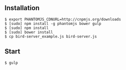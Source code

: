 ## Installation
    $ export PHANTOMJS_CDNURL=http://cnpmjs.org/downloads
    $ [sudo] npm install -g phantomjs bower gulp
    $ [sudo] npm install
    $ [sudo] bower install
    $ cp bird-server_example.js bird-server.js

## Start
    $ gulp